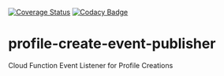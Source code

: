 [![Coverage Status](https://coveralls.io/repos/github/bookit-app/profile-create-event-publisher/badge.svg?branch=master)](https://coveralls.io/github/bookit-app/profile-create-event-publisher?branch=master)
[![Codacy Badge](https://api.codacy.com/project/badge/Grade/6e6bae3c039549beb1478dd8d794a6b3)](https://www.codacy.com/gh/bookit-app/profile-create-event-publisher?utm_source=github.com&amp;utm_medium=referral&amp;utm_content=bookit-app/profile-create-event-publisher&amp;utm_campaign=Badge_Grade)

# profile-create-event-publisher

Cloud Function Event Listener for Profile Creations
